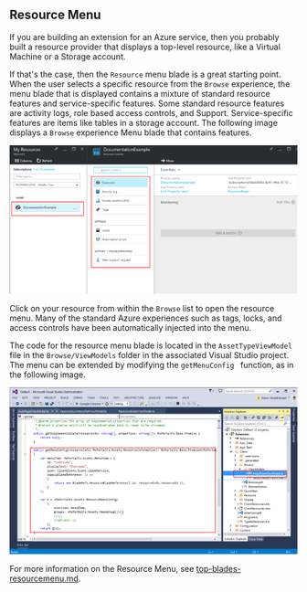 
<a name="resource-menu"></a>
## Resource Menu

If you are building an extension for an Azure service, then you probably built a resource provider that displays a top-level resource, like a  Virtual Machine or a  Storage account.

If that's the case, then the ```Resource``` menu blade is a great starting point. When the user selects a specific resource from the ``` Browse ``` experience, the menu blade that is displayed contains a mixture of standard resource features and service-specific features. Some standard resource features are activity logs, role based access controls, and Support.  Service-specific features are items like tables in a storage account. The following image displays a ```Browse``` experience Menu blade that contains features.

![alt-text](../media/portalfx-overview/resource-menu.png "Menu blade")

Click on your resource from within the ```Browse``` list to open the resource menu. Many of the standard Azure experiences such as tags, locks, and access controls have been automatically injected into the menu.

The code for the resource menu blade is located in the ``` AssetTypeViewModel ``` file in the ``` Browse/ViewModels ``` folder in the associated Visual Studio project. The menu can be extended by modifying the ```getMenuConfig ``` function, as in the following image.

![alt-text](../media/portalfx-overview/resource-menu-code.png "VS getConfig Function")

<!-- TODO:  Locate a gallery doc that describes the common resource properties.  [Resource menu blade documentation](/gallery-sdk/generated/index-gallery.md#resource-management-resource-menu).-->

For more information on the Resource Menu,  see [top-blades-resourcemenu.md](top-blades-resourcemenu.md).

